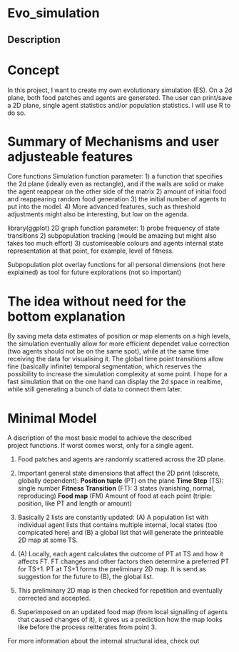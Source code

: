 # Evo_simulation

## Description

# Concept
In this project, I want to create my own evolutionary simulation (ES). On a 2d plane, both food patches and agents are generated. The user can print/save a 2D plane, single agent statistics and/or population statistics.
I will use R to do so.

# Summary of Mechanisms and user adjusteable features
Core functions
Simulation function parameter: 1) a function that specifies the 2d plane (ideally even as rectangle), and if the walls are solid or make the agent reappear on the other side of the matrix
2) amount of initial food and reappearing random food generation
3) the initial number of agents to put into the model.
4) More advanced features, such as threshold adjustments might also be interesting, but low on the agenda.

library(ggplot)
2D graph function parameter: 1) probe frequency of state transitions 
2) subpopulation tracking (would be amazing but might also takes too much effort) 
3) customiseable colours and agents internal state representation at that point, for example, level of fitness.

Subpopulation plot overlay functions for all personal dimensions (not here explained) as tool for future explorations (not so important) 

# The idea without need for the bottom explanation
By saving meta data estimates of position or map elements on a high levels, the simulation eventually allow for more efficient dependet value correction (two agents should not be on the same spot), while at the same time receiving the data for visualising it. The global time point transitions allow fine (basically infinite) temporal segmentation, which reserves the possibility to increase the simulation complexity at some point. I hope for a fast simulation that on the one hand can display the 2d space in realtime, while still generating a bunch of data to connect them later.

# Minimal Model
<p> A discription of the most basic model to achieve the described <br>
    project functions. If worst comes worst, only for a single agent. <br>

1. Food patches and agents are randomly scattered across the 2D plane.

2. Important general state dimensions that affect the 2D print (discrete, globally dependent): 
**Position tuple** (PT) on the plane
**Time Step** (TS): single number
**Fitness Transition** (FT): 3 states (vanishing, normal, reproducing)
**Food map** (FM) Amount of food at each point (triple: position, like PT and length or amount)

2. Basically 2 lists are constantly updated: (A) A population list with individual agent lists that contains multiple internal, local states (too compicated here) and (B) a global list that will generate the printeable 2D map at some TS.

3. (A) Locally, each agent calculates the outcome of PT at TS and how it affects FT. FT changes and other factors then determine a preferred PT for TS+1. PT at TS+1 forms the preliminary 2D map. It is send as suggestion for the future to (B), the global list.

4. This preliminary 2D map is then checked for repetition and eventually corrected and accepted.

5. Superimposed on an updated food map (from local signalling of agents that caused changes of it), it gives us a prediction how the map looks like before the process reitterates from point 3.

For more information about the internal structural idea, check out 
